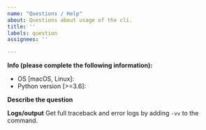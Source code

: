 ```yaml
---
name: "Questions / Help"
about: Questions about usage of the cli.
title: ''
labels: question
assignees: ''

---
```


**Info (please complete the following information):**

- OS [macOS, Linux]:
- Python version [>=3.6]:

**Describe the question**

**Logs/output**
Get full traceback and error logs by adding `-vv` to the command.
